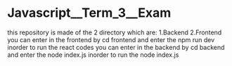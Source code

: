 ﻿# Javascript__Term_3__Exam
 this repository is made of the 2 directory which are:
1.Backend
2.Frontend
  you can enter in the frontend by cd frontend and enter the npm run dev inorder to run the react codes
  you can enter in the backend by cd backend and enter the node index.js inorder to run the node index.js
